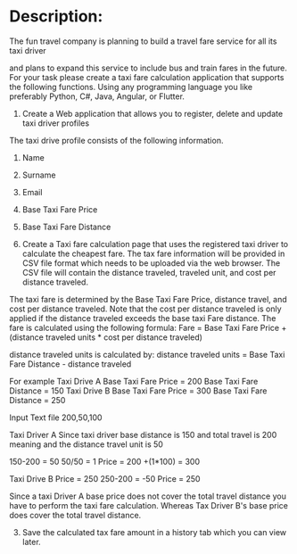 # Description:

The fun travel company is planning to build a travel fare service for all its taxi driver

and plans to expand this service to include bus and train fares in the future. For your task please create a taxi fare calculation application that supports the following functions. Using any programming language you like preferably Python, C#, Java, Angular, or Flutter.

1. Create a Web application that allows you to register, delete and update taxi driver profiles

The taxi drive profile consists of the following information.
1. Name
2. Surname
3. Email
4. Base Taxi Fare Price
5. Base Taxi Fare Distance

2. Create a Taxi fare calculation page that uses the registered taxi driver to calculate the cheapest fare. The tax fare information will be provided in CSV file format which needs to be uploaded via the web browser. The CSV file will contain the distance traveled, traveled unit, and cost per distance traveled.

The taxi fare is determined by the Base Taxi Fare Price, distance travel, and cost per distance traveled. Note that the cost per distance traveled is only applied if the distance traveled exceeds the base taxi Fare distance. The fare is calculated using the following formula:
Fare = Base Taxi Fare Price + (distance traveled units \* cost per distance traveled)

distance traveled units is calculated by:
distance traveled units = Base Taxi Fare Distance - distance traveled

For example
Taxi Drive A Base Taxi Fare Price = 200 Base Taxi Fare Distance = 150
Taxi Drive B Base Taxi Fare Price = 300 Base Taxi Fare Distance = 250

Input Text file
200,50,100

Taxi Driver A
Since taxi driver base distance is 150 and total travel is 200 meaning and the distance travel unit is 50

150-200 = 50
50/50 = 1
Price = 200 +(1\*100) = 300

Taxi Drive B Price = 250
250-200 = -50
Price = 250

Since a taxi Driver A base price does not cover the total travel distance you have to perform the taxi fare calculation. Whereas Tax Driver B&#39;s base price does cover the total travel distance.

3. Save the calculated tax fare amount in a history tab which you can view later.
